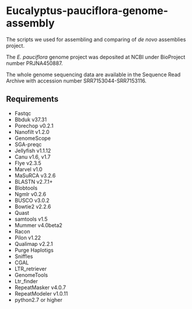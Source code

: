 # Eucalyptus-pauciflora-genome-assembly

The scripts we used  for assembling and comparing of _de novo_ assemblies project. 

The _E. pauciflora_ genome project was deposited at NCBI under BioProject number PRJNA450887. 

The whole genome sequencing data are available in the Sequence Read Archive with accession number SRR7153044-SRR7153116.

## Requirements
- Fastqc
- Bbduk v37.31
- Porechop v0.2.1
- Nanofilt v1.2.0
- GenomeScope
- SGA-preqc
- Jellyfish v1.1.12
- Canu v1.6, v1.7
- Flye v2.3.5
- Marvel v1.0
- MaSuRCA v3.2.6
- BLASTN v2.7.1+
- Blobtools 
- Ngmlr v0.2.6
- BUSCO v3.0.2
- Bowtie2 v2.2.6
- Quast
- samtools v1.5
- Mummer v4.0beta2
- Racon
- Pilon v1.22
- Qualimap v2.2.1
- Purge Haplotigs
- Sniffles 
- CGAL
- LTR_retriever
- GenomeTools
- Ltr_finder
- RepeatMasker v4.0.7
- RepeatModeler v1.0.11
- python2.7 or higher

